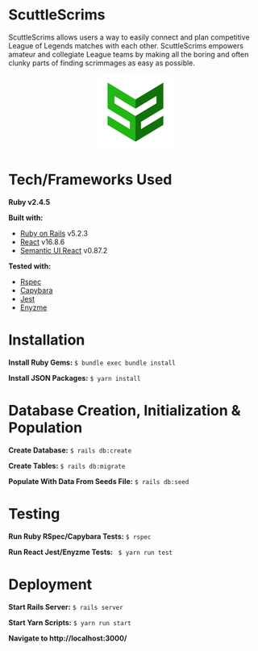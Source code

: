 # ScuttleScrims
ScuttleScrims allows users a way to easily connect and plan competitive League of Legends matches with each other. ScuttleScrims empowers amateur and collegiate League teams by making all the boring and often clunky parts of finding scrimmages as easy as possible.

<p align="center">
  <img src="/app/assets/images/scuttlescrims-logo.png?raw=true" alt="Synergy" width="150">
</p>

# Tech/Frameworks Used
**Ruby v2.4.5**

**Built with:**
* [Ruby on Rails](https://rubyonrails.org/) v5.2.3
* [React](https://reactjs.org/) v16.8.6
* [Semantic UI React](https://react.semantic-ui.com/) v0.87.2

**Tested with:**
* [Rspec](https://rspec.info/)
* [Capybara](https://teamcapybara.github.io/capybara/)
* [Jest](https://jestjs.io/)
* [Enyzme](https://airbnb.io/enzyme/)

# Installation
**Install Ruby Gems:** ```$ bundle exec bundle install```

**Install JSON Packages:** ```$ yarn install```

# Database Creation, Initialization & Population
**Create Database:** ```$ rails db:create```

**Create Tables:** ```$ rails db:migrate```

**Populate With Data From Seeds File:** ```$ rails db:seed```

# Testing
**Run Ruby RSpec/Capybara Tests:** ```$ rspec```

**Run React Jest/Enyzme Tests:** ``` $ yarn run test```

# Deployment
**Start Rails Server:** ```$ rails server```

**Start Yarn Scripts:** ```$ yarn run start```

**Navigate to http://localhost:3000/**
